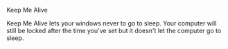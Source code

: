 Keep Me Alive

Keep Me Alive lets your windows never to go to sleep. Your computer will still be locked after the time you've set but it doesn't let the computer go to sleep.
